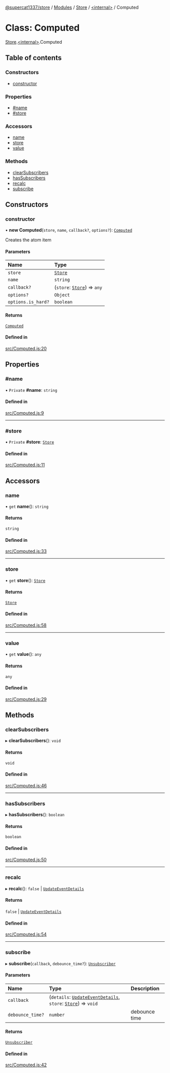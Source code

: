 [@supercat1337/store](../README.md) / [Modules](../modules.md) / [Store](../modules/Store.md) / [\<internal\>](../modules/Store._internal_.md) / Computed

# Class: Computed

[Store](../modules/Store.md).[\<internal\>](../modules/Store._internal_.md).Computed

## Table of contents

### Constructors

- [constructor](Store._internal_.Computed.md#constructor)

### Properties

- [#name](Store._internal_.Computed.md##name)
- [#store](Store._internal_.Computed.md##store)

### Accessors

- [name](Store._internal_.Computed.md#name)
- [store](Store._internal_.Computed.md#store)
- [value](Store._internal_.Computed.md#value)

### Methods

- [clearSubscribers](Store._internal_.Computed.md#clearsubscribers)
- [hasSubscribers](Store._internal_.Computed.md#hassubscribers)
- [recalc](Store._internal_.Computed.md#recalc)
- [subscribe](Store._internal_.Computed.md#subscribe)

## Constructors

### constructor

• **new Computed**(`store`, `name`, `callback?`, `options?`): [`Computed`](Store._internal_.Computed.md)

Creates the atom item

#### Parameters

| Name | Type |
| :------ | :------ |
| `store` | [`Store`](Store.Store.md) |
| `name` | `string` |
| `callback?` | (`store`: [`Store`](Store.Store.md)) => `any` |
| `options?` | `Object` |
| `options.is_hard?` | `boolean` |

#### Returns

[`Computed`](Store._internal_.Computed.md)

#### Defined in

[src/Computed.js:20](https://github.com/supercat911/store/blob/dcf94f9bf5859da8b8a82002f194d5ec1e4d066b/src/Computed.js#L20)

## Properties

### #name

• `Private` **#name**: `string`

#### Defined in

[src/Computed.js:9](https://github.com/supercat911/store/blob/dcf94f9bf5859da8b8a82002f194d5ec1e4d066b/src/Computed.js#L9)

___

### #store

• `Private` **#store**: [`Store`](Store.Store.md)

#### Defined in

[src/Computed.js:11](https://github.com/supercat911/store/blob/dcf94f9bf5859da8b8a82002f194d5ec1e4d066b/src/Computed.js#L11)

## Accessors

### name

• `get` **name**(): `string`

#### Returns

`string`

#### Defined in

[src/Computed.js:33](https://github.com/supercat911/store/blob/dcf94f9bf5859da8b8a82002f194d5ec1e4d066b/src/Computed.js#L33)

___

### store

• `get` **store**(): [`Store`](Store.Store.md)

#### Returns

[`Store`](Store.Store.md)

#### Defined in

[src/Computed.js:58](https://github.com/supercat911/store/blob/dcf94f9bf5859da8b8a82002f194d5ec1e4d066b/src/Computed.js#L58)

___

### value

• `get` **value**(): `any`

#### Returns

`any`

#### Defined in

[src/Computed.js:29](https://github.com/supercat911/store/blob/dcf94f9bf5859da8b8a82002f194d5ec1e4d066b/src/Computed.js#L29)

## Methods

### clearSubscribers

▸ **clearSubscribers**(): `void`

#### Returns

`void`

#### Defined in

[src/Computed.js:46](https://github.com/supercat911/store/blob/dcf94f9bf5859da8b8a82002f194d5ec1e4d066b/src/Computed.js#L46)

___

### hasSubscribers

▸ **hasSubscribers**(): `boolean`

#### Returns

`boolean`

#### Defined in

[src/Computed.js:50](https://github.com/supercat911/store/blob/dcf94f9bf5859da8b8a82002f194d5ec1e4d066b/src/Computed.js#L50)

___

### recalc

▸ **recalc**(): ``false`` \| [`UpdateEventDetails`](Store.UpdateEventDetails.md)

#### Returns

``false`` \| [`UpdateEventDetails`](Store.UpdateEventDetails.md)

#### Defined in

[src/Computed.js:54](https://github.com/supercat911/store/blob/dcf94f9bf5859da8b8a82002f194d5ec1e4d066b/src/Computed.js#L54)

___

### subscribe

▸ **subscribe**(`callback`, `debounce_time?`): [`Unsubscriber`](../modules/Store.md#unsubscriber)

#### Parameters

| Name | Type | Description |
| :------ | :------ | :------ |
| `callback` | (`details`: [`UpdateEventDetails`](Store.UpdateEventDetails.md), `store`: [`Store`](Store.Store.md)) => `void` |  |
| `debounce_time?` | `number` | debounce time |

#### Returns

[`Unsubscriber`](../modules/Store.md#unsubscriber)

#### Defined in

[src/Computed.js:42](https://github.com/supercat911/store/blob/dcf94f9bf5859da8b8a82002f194d5ec1e4d066b/src/Computed.js#L42)
